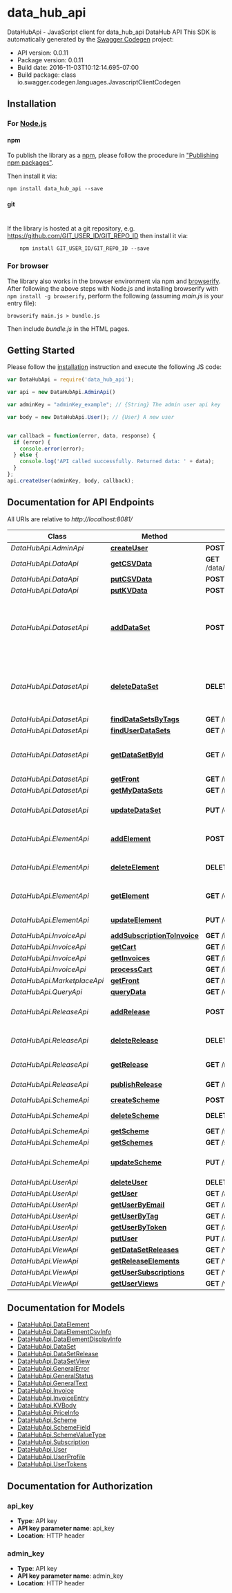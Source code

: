 # data_hub_api

DataHubApi - JavaScript client for data_hub_api
DataHub API
This SDK is automatically generated by the [Swagger Codegen](https://github.com/swagger-api/swagger-codegen) project:

- API version: 0.0.11
- Package version: 0.0.11
- Build date: 2016-11-03T10:12:14.695-07:00
- Build package: class io.swagger.codegen.languages.JavascriptClientCodegen

## Installation

### For [Node.js](https://nodejs.org/)

#### npm

To publish the library as a [npm](https://www.npmjs.com/),
please follow the procedure in ["Publishing npm packages"](https://docs.npmjs.com/getting-started/publishing-npm-packages).

Then install it via:

```shell
npm install data_hub_api --save
```

#### git
#
If the library is hosted at a git repository, e.g.
https://github.com/GIT_USER_ID/GIT_REPO_ID
then install it via:

```shell
    npm install GIT_USER_ID/GIT_REPO_ID --save
```

### For browser

The library also works in the browser environment via npm and [browserify](http://browserify.org/). After following
the above steps with Node.js and installing browserify with `npm install -g browserify`,
perform the following (assuming *main.js* is your entry file):

```shell
browserify main.js > bundle.js
```

Then include *bundle.js* in the HTML pages.

## Getting Started

Please follow the [installation](#installation) instruction and execute the following JS code:

```javascript
var DataHubApi = require('data_hub_api');

var api = new DataHubApi.AdminApi()

var adminKey = "adminKey_example"; // {String} The admin user api key

var body = new DataHubApi.User(); // {User} A new user


var callback = function(error, data, response) {
  if (error) {
    console.error(error);
  } else {
    console.log('API called successfully. Returned data: ' + data);
  }
};
api.createUser(adminKey, body, callback);

```

## Documentation for API Endpoints

All URIs are relative to *http://localhost:8081/*

Class | Method | HTTP request | Description
------------ | ------------- | ------------- | -------------
*DataHubApi.AdminApi* | [**createUser**](docs/AdminApi.md#createUser) | **POST** /admin/user | 
*DataHubApi.DataApi* | [**getCSVData**](docs/DataApi.md#getCSVData) | **GET** /data/{owner}/{dataset}/{release}/{element}/getCSVBlock | 
*DataHubApi.DataApi* | [**putCSVData**](docs/DataApi.md#putCSVData) | **POST** /data/{owner}/{dataset}/{release}/{element}/csv | 
*DataHubApi.DataApi* | [**putKVData**](docs/DataApi.md#putKVData) | **POST** /data/{owner}/{dataset}/{release}/{element}/kv | 
*DataHubApi.DatasetApi* | [**addDataSet**](docs/DatasetApi.md#addDataSet) | **POST** /datasets/{userId} | Create a new data set, associated with the given user id
*DataHubApi.DatasetApi* | [**deleteDataSet**](docs/DatasetApi.md#deleteDataSet) | **DELETE** /datasets/{userId}/{dataSet} | Remove a data set and all releases and elements
*DataHubApi.DatasetApi* | [**findDataSetsByTags**](docs/DatasetApi.md#findDataSetsByTags) | **GET** /marketplace/getByTag | 
*DataHubApi.DatasetApi* | [**findUserDataSets**](docs/DatasetApi.md#findUserDataSets) | **GET** /user/getDataSets | 
*DataHubApi.DatasetApi* | [**getDataSetById**](docs/DatasetApi.md#getDataSetById) | **GET** /datasets/{userId}/{dataSet} | Find a dataset for a user and a dataset
*DataHubApi.DatasetApi* | [**getFront**](docs/DatasetApi.md#getFront) | **GET** /marketplace/getFront | 
*DataHubApi.DatasetApi* | [**getMyDataSets**](docs/DatasetApi.md#getMyDataSets) | **GET** /marketplace/getMyDataSets | 
*DataHubApi.DatasetApi* | [**updateDataSet**](docs/DatasetApi.md#updateDataSet) | **PUT** /datasets/{userId}/{dataSet} | Update an existing data set.
*DataHubApi.ElementApi* | [**addElement**](docs/ElementApi.md#addElement) | **POST** /elements/{userId}/{dataSet}/{release} | Create a new open element
*DataHubApi.ElementApi* | [**deleteElement**](docs/ElementApi.md#deleteElement) | **DELETE** /elements/{userId}/{dataSet}/{release}/{element} | Delete element information
*DataHubApi.ElementApi* | [**getElement**](docs/ElementApi.md#getElement) | **GET** /elements/{userId}/{dataSet}/{release}/{element} | Get element information
*DataHubApi.ElementApi* | [**updateElement**](docs/ElementApi.md#updateElement) | **PUT** /elements/{userId}/{dataSet}/{release}/{element} | Updates an element
*DataHubApi.InvoiceApi* | [**addSubscriptionToInvoice**](docs/InvoiceApi.md#addSubscriptionToInvoice) | **GET** /invoice/addSubscription/{owner}/{dataset} | 
*DataHubApi.InvoiceApi* | [**getCart**](docs/InvoiceApi.md#getCart) | **GET** /invoice/retrieveCurrent | 
*DataHubApi.InvoiceApi* | [**getInvoices**](docs/InvoiceApi.md#getInvoices) | **GET** /invoice/retrieve | 
*DataHubApi.InvoiceApi* | [**processCart**](docs/InvoiceApi.md#processCart) | **GET** /invoice/processCurrent | 
*DataHubApi.MarketplaceApi* | [**getFront**](docs/MarketplaceApi.md#getFront) | **GET** /marketplace/getFront | 
*DataHubApi.QueryApi* | [**queryData**](docs/QueryApi.md#queryData) | **GET** /query/{owner}/{dataset}/{release}/{element} | 
*DataHubApi.ReleaseApi* | [**addRelease**](docs/ReleaseApi.md#addRelease) | **POST** /releases/{userId}/{dataSet} | Create a new open release
*DataHubApi.ReleaseApi* | [**deleteRelease**](docs/ReleaseApi.md#deleteRelease) | **DELETE** /releases/{userId}/{dataSet}/{release} | Delete release information
*DataHubApi.ReleaseApi* | [**getRelease**](docs/ReleaseApi.md#getRelease) | **GET** /releases/{userId}/{dataSet}/{release} | Get release information
*DataHubApi.ReleaseApi* | [**publishRelease**](docs/ReleaseApi.md#publishRelease) | **GET** /release/publish/{userId}/{dataSet}/{release} | Publish a release
*DataHubApi.SchemeApi* | [**createScheme**](docs/SchemeApi.md#createScheme) | **POST** /scheme/{id} | 
*DataHubApi.SchemeApi* | [**deleteScheme**](docs/SchemeApi.md#deleteScheme) | **DELETE** /scheme/{id} | Remove a scheme
*DataHubApi.SchemeApi* | [**getScheme**](docs/SchemeApi.md#getScheme) | **GET** /scheme/{id} | 
*DataHubApi.SchemeApi* | [**getSchemes**](docs/SchemeApi.md#getSchemes) | **GET** /schemes/get | 
*DataHubApi.SchemeApi* | [**updateScheme**](docs/SchemeApi.md#updateScheme) | **PUT** /scheme/{id} | Update an existing scheme.
*DataHubApi.UserApi* | [**deleteUser**](docs/UserApi.md#deleteUser) | **DELETE** /admin/user/{userId} | 
*DataHubApi.UserApi* | [**getUser**](docs/UserApi.md#getUser) | **GET** /admin/user/{userId} | 
*DataHubApi.UserApi* | [**getUserByEmail**](docs/UserApi.md#getUserByEmail) | **GET** /admin/getUserByEmail | 
*DataHubApi.UserApi* | [**getUserByTag**](docs/UserApi.md#getUserByTag) | **GET** /admin/getUserByTag | 
*DataHubApi.UserApi* | [**getUserByToken**](docs/UserApi.md#getUserByToken) | **GET** /admin/getUserByToken | 
*DataHubApi.UserApi* | [**putUser**](docs/UserApi.md#putUser) | **PUT** /admin/user/{userId} | 
*DataHubApi.ViewApi* | [**getDataSetReleases**](docs/ViewApi.md#getDataSetReleases) | **GET** /view/releases/{userId}/{dataset} | 
*DataHubApi.ViewApi* | [**getReleaseElements**](docs/ViewApi.md#getReleaseElements) | **GET** /view/elements/{userId}/{dataset}/{release} | 
*DataHubApi.ViewApi* | [**getUserSubscriptions**](docs/ViewApi.md#getUserSubscriptions) | **GET** /view/subscriptions | 
*DataHubApi.ViewApi* | [**getUserViews**](docs/ViewApi.md#getUserViews) | **GET** /view/getUserViews | 


## Documentation for Models

 - [DataHubApi.DataElement](docs/DataElement.md)
 - [DataHubApi.DataElementCsvInfo](docs/DataElementCsvInfo.md)
 - [DataHubApi.DataElementDisplayInfo](docs/DataElementDisplayInfo.md)
 - [DataHubApi.DataSet](docs/DataSet.md)
 - [DataHubApi.DataSetRelease](docs/DataSetRelease.md)
 - [DataHubApi.DataSetView](docs/DataSetView.md)
 - [DataHubApi.GeneralError](docs/GeneralError.md)
 - [DataHubApi.GeneralStatus](docs/GeneralStatus.md)
 - [DataHubApi.GeneralText](docs/GeneralText.md)
 - [DataHubApi.Invoice](docs/Invoice.md)
 - [DataHubApi.InvoiceEntry](docs/InvoiceEntry.md)
 - [DataHubApi.KVBody](docs/KVBody.md)
 - [DataHubApi.PriceInfo](docs/PriceInfo.md)
 - [DataHubApi.Scheme](docs/Scheme.md)
 - [DataHubApi.SchemeField](docs/SchemeField.md)
 - [DataHubApi.SchemeValueType](docs/SchemeValueType.md)
 - [DataHubApi.Subscription](docs/Subscription.md)
 - [DataHubApi.User](docs/User.md)
 - [DataHubApi.UserProfile](docs/UserProfile.md)
 - [DataHubApi.UserTokens](docs/UserTokens.md)


## Documentation for Authorization


### api_key

- **Type**: API key
- **API key parameter name**: api_key
- **Location**: HTTP header

### admin_key

- **Type**: API key
- **API key parameter name**: admin_key
- **Location**: HTTP header

